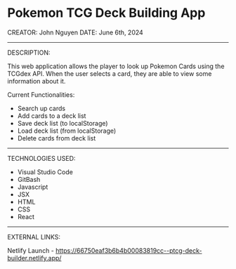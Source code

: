 # Pokemon TCG Deck Building App

CREATOR: John Nguyen
DATE: June 6th, 2024

--------------------------------------------------------------------

DESCRIPTION:

This web application allows the player to look up Pokemon Cards using the TCGdex API. When the user selects a card, they are able to view some information about it.

Current Functionalities:
 - Search up cards
 - Add cards to a deck list
 - Save deck list (to localStorage)
 - Load deck list (from localStorage)
 - Delete cards from deck list

--------------------------------------------------------------------

TECHNOLOGIES USED: 
 - Visual Studio Code
 - GitBash
 - Javascript
 - JSX
 - HTML
 - CSS
 - React

--------------------------------------------------------------------

EXTERNAL LINKS:

Netlify Launch - https://66750eaf3b6b4b00083819cc--ptcg-deck-builder.netlify.app/

